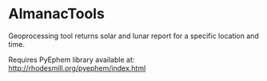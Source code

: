 AlmanacTools
============

Geoprocessing tool returns solar and lunar report for a specific location and time.

Requires PyEphem library available at:
http://rhodesmill.org/pyephem/index.html
